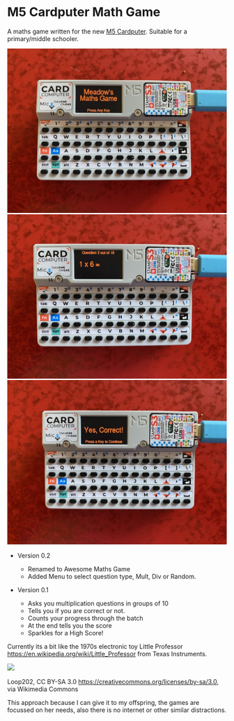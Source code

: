 # M5 Cardputer Math Game

A maths game written for the new [M5 Cardputer](https://docs.m5stack.com/en/core/Cardputer). Suitable for a primary/middle schooler.

![](./images/IMG_0259-r270-1024x1024.jpg)
![](./images/IMG_0258-r270-1024x1024.jpg)
![](./images/IMG_0257-r270-1024x1024.jpg)

- Version 0.2
    - Renamed to Awesome Maths Game
    - Added Menu to select question type, Mult, Div or Random.

- Version 0.1
    - Asks you multiplication questions in groups of 10 
    - Tells you if you are correct or not.
    - Counts your progress through the batch
    - At the end tells you the score
    - Sparkles for a High Score!

Currently its a bit like the 1970s electronic toy Little Professor 
https://en.wikipedia.org/wiki/Little_Professor from Texas Instruments.

![](https://upload.wikimedia.org/wikipedia/commons/f/f8/Little_Professor.JPG)

Loop202, CC BY-SA 3.0 <https://creativecommons.org/licenses/by-sa/3.0>, via Wikimedia Commons



This approach because I can give it to my offspring, the games are focussed on her needs, also there is no internet or other similar distractions.